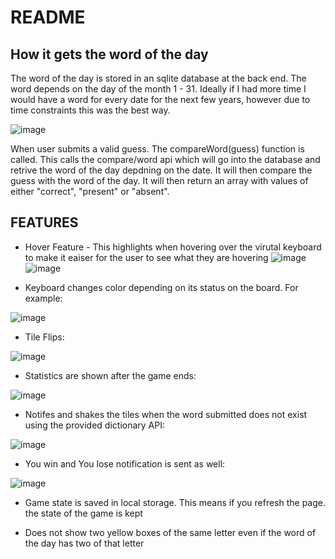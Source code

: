 # README

## How it gets the word of the day

The word of the day is stored in an sqlite database at the back end. The word depends on the day of the month 1 - 31. Ideally if I had more time I would have a word for every date for the next few years, however due to time constraints this was the best way. 

![image](https://user-images.githubusercontent.com/91620319/170783074-c388c5b6-b483-4869-9b2d-0dae5e74941c.png)

When user submits a valid guess. The compareWord(guess) function is called. This calls the compare/word api which will go into the database and retrive the word of the day depdning on the date. It will then compare the guess with the word of the day. It will then return an array with values of either "correct", "present" or "absent".

## FEATURES

* Hover Feature - This highlights when hovering over the virutal keyboard to make it eaiser for the user to see what they are hovering
![image](https://user-images.githubusercontent.com/91620319/170781046-2a627a2a-5b04-4bb9-a6bb-f0dfe74de62d.png)
![image](https://user-images.githubusercontent.com/91620319/170781088-868e2807-a64e-4b14-a3bf-e701a1cb6008.png)

* Keyboard changes color depending on its status on the board. For example:

![image](https://user-images.githubusercontent.com/91620319/170781317-dceba522-7e7f-4d85-a902-2cf681dd5935.png)

* Tile Flips:
 
![image](https://user-images.githubusercontent.com/91620319/170781502-e6afffb8-098c-46a6-98f4-a238735c7b2b.png)

* Statistics are shown after the game ends:

![image](https://user-images.githubusercontent.com/91620319/170781554-b72162a0-7ab3-4787-87ab-5b610d3d91a7.png)

* Notifes and shakes the tiles when the word submitted does not exist using the provided dictionary API:

![image](https://user-images.githubusercontent.com/91620319/170781997-212fdeba-66f2-4ef4-b049-ffa785c91add.png)

* You win and You lose notification is sent as well:

![image](https://user-images.githubusercontent.com/91620319/170782192-a22b2476-1f61-400c-8708-d612bf50f3e3.png)

* Game state is saved in local storage. This means if you refresh the page. the state of the game is kept

* Does not show two yellow boxes of the same letter even if the word of the day has two of that letter
